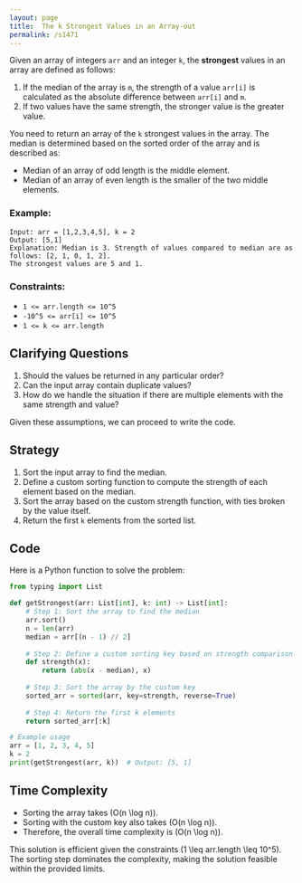 ```yaml
---
layout: page
title:  The k Strongest Values in an Array-out
permalink: /s1471
---
```


Given an array of integers `arr` and an integer `k`, the **strongest** values in an array are defined as follows:
1. If the median of the array is `m`, the strength of a value `arr[i]` is calculated as the absolute difference between `arr[i]` and `m`.
2. If two values have the same strength, the stronger value is the greater value.

You need to return an array of the `k` strongest values in the array. The median is determined based on the sorted order of the array and is described as:
- Median of an array of odd length is the middle element.
- Median of an array of even length is the smaller of the two middle elements.

### Example:
```
Input: arr = [1,2,3,4,5], k = 2
Output: [5,1]
Explanation: Median is 3. Strength of values compared to median are as follows: [2, 1, 0, 1, 2].
The strongest values are 5 and 1.
```

### Constraints:
- `1 <= arr.length <= 10^5`
- `-10^5 <= arr[i] <= 10^5`
- `1 <= k <= arr.length`

## Clarifying Questions
1. Should the values be returned in any particular order?
2. Can the input array contain duplicate values?
3. How do we handle the situation if there are multiple elements with the same strength and value?

Given these assumptions, we can proceed to write the code.

## Strategy
1. Sort the input array to find the median.
2. Define a custom sorting function to compute the strength of each element based on the median.
3. Sort the array based on the custom strength function, with ties broken by the value itself.
4. Return the first `k` elements from the sorted list.

## Code

Here is a Python function to solve the problem:

```python
from typing import List

def getStrongest(arr: List[int], k: int) -> List[int]:
    # Step 1: Sort the array to find the median
    arr.sort()
    n = len(arr)
    median = arr[(n - 1) // 2]
    
    # Step 2: Define a custom sorting key based on strength comparison
    def strength(x):
        return (abs(x - median), x)
    
    # Step 3: Sort the array by the custom key
    sorted_arr = sorted(arr, key=strength, reverse=True)
    
    # Step 4: Return the first k elements
    return sorted_arr[:k]

# Example usage
arr = [1, 2, 3, 4, 5]
k = 2
print(getStrongest(arr, k))  # Output: [5, 1]
```

## Time Complexity
- Sorting the array takes \(O(n \log n)\).
- Sorting with the custom key also takes \(O(n \log n)\).
- Therefore, the overall time complexity is \(O(n \log n)\).

This solution is efficient given the constraints \(1 \leq arr.length \leq 10^5\). The sorting step dominates the complexity, making the solution feasible within the provided limits.